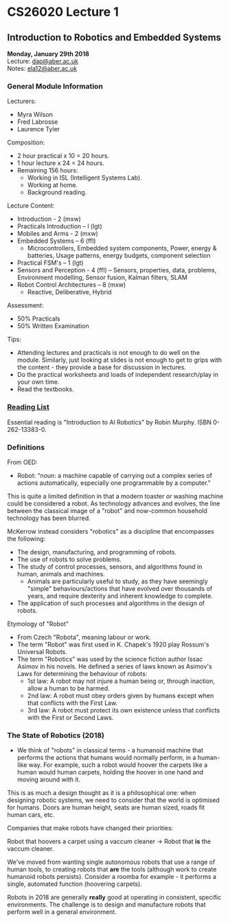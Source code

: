 # CS26020 Lecture 1
## Introduction to Robotics and Embedded Systems
__Monday, January 29th 2018__  
Lecture: dap@aber.ac.uk   
Notes: ela12@aber.ac.uk

### General Module Information 

Lecturers:

- Myra Wilson 
- Fred Labrosse 	 
- Laurence Tyler 

Composition: 

 - 2 hour practical x 10 = 20 hours. 
 - 1 hour lecture x 24 = 24 hours. 
 - Remaining 156 hours:
	- Working in ISL (Intelligent Systems Lab).
	- Working at home.
	- Background reading.
        
Lecture Content: 

 - Introduction - 2 (mxw)
 - Practicals Introduction – l (lgt)
 - Mobiles and Arms - 2 (mxw)
 - Embedded Systems – 6 (ffl)
 	- Microcontrollers, Embedded system components, Power, energy & batteries, Usage patterns, energy budgets, component selection
 - Practical FSM's – 1 (lgt)
 - Sensors and Perception - 4 (ffl)
 	– Sensors, properties, data, problems, Environment modelling, Sensor fusion,
 	Kalman filters, SLAM
 - Robot Control Architectures – 8 (mxw)
 	- Reactive, Deliberative, Hybrid

Assessment: 

- 50% Practicals 
- 50% Written Examination

Tips: 

- Attending lectures and practicals is not enough to do well on the module. Similarly, just looking at slides is not enough to get to grips with the content - they provide a base for discussion in lectures. 
- Do the practical worksheets and loads of independent research/play in your own time. 
- Read the textbooks. 

### [Reading List](http://aspire.aber.ac.uk/lists/DF6EABA1-E37C-6B63-CA0F-D47F19B0B12F.html)

Essential reading is "Introduction to AI Robotics" by Robin Murphy. ISBN 0-262-13383-0.

### Definitions 

From OED:   

 - Robot: “noun: a machine capable of carrying out a
	complex series of actions automatically, especially
	one programmable by a computer.”
	
This is quite a limited definition in that a modern toaster or washing machine could be considered a robot. As technology advances and evolves, the line between the classical image of a "robot" and now-common household technology has been blurred. 

McKerrow instead considers "robotics" as a discipline that encompasses the following: 

 - The design, manufacturing, and programming of robots. 
 - The use of robots to solve problems. 
 - The study of control processes, sensors, and algorithms found in human, animals and machines.
 	- Animals are particularly useful to study, as they have seemingly "simple" behaviours/actions that have evolved over thousands of years, and require dexterity and inherent knowledge to complete. 
 - The application of such processes and algorithms in the design of robots. 

 Etymology of "Robot"
 
 - From Czech "Robota", meaning labour or work. 
 - The term "Robot" was first used in K. Chapek's 1920 play Rossum's Universal Robots.
 - The term "Robotics" was used by the science fiction author Issac Asimov in his novels. He defined a series of laws known as Asimov's Laws for determining the behaviour of robots:
 	- 1st law: A robot may not injure a human being or, through
inaction, allow a human to be harmed.
	- 2nd law: A robot must obey orders given by humans
except when that conflicts with the First Law.
	- 3rd law: A robot must protect its own existence unless that
conflicts with the First or Second Laws.

### The State of Robotics (2018)

- We think of "robots" in classical terms - a humanoid machine that performs the actions that humans would normally perform, in a human-like way. For example, such a robot would hoover the carpets like a human would human carpets, holding the hoover in one hand and moving around with it. 

This is as much a design thought as it is a philosophical one: when designing robotic systems, we need to consider that the world is optimised for humans. Doors are human height, seats are human sized, roads fit human cars, etc. 

Companies that make robots have changed their priorities: 

Robot that hoovers a carpet using a vaccum cleaner &rightarrow; Robot that **is** the vaccum cleaner.

We've moved from wanting single autonomous robots that use a range of human tools, to creating robots that **are** the tools (although work to create humanoid robots persists). Consider a roomba for example - it performs a single, automated function (hoovering carpets). 

Robots in 2018 are generally **really** good at operating in consistent, specific environments. The challenge is to design and manufacture robots that perform well in a general environment. 


  

